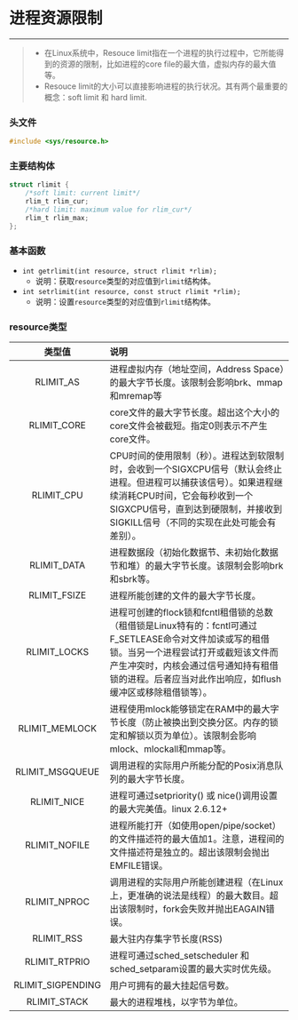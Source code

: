 # 进程资源限制

---

> - 在Linux系统中，Resouce limit指在一个进程的执行过程中，它所能得到的资源的限制，比如进程的core file的最大值，虚拟内存的最大值等。
> - Resouce limit的大小可以直接影响进程的执行状况。其有两个最重要的概念：soft limit 和 hard limit.

### 头文件

```c
#include <sys/resource.h>
```

### 主要结构体

```c
struct rlimit {
    /*soft limit: current limit*/
	rlim_t rlim_cur;
    /*hard limit: maximum value for rlim_cur*/
    rlim_t rlim_max;
};
```

### 基本函数

- `int getrlimit(int resource, struct rlimit *rlim);`
  - 说明：获取`resource`类型的对应值到`rlimit`结构体。
- `int setrlimit(int resource, const struct rlimit *rlim);`
  - 说明：设置`resource`类型的对应值到`rlimit`结构体。

### resource类型

|      类型值       | 说明                                                         |
| :---------------: | :----------------------------------------------------------- |
|     RLIMIT_AS     | 进程虚拟内存（地址空间，Address Space）的最大字节长度。该限制会影响brk、mmap和mremap等 |
|    RLIMIT_CORE    | core文件的最大字节长度。超出这个大小的core文件会被截短。指定0则表示不产生core文件。 |
|    RLIMIT_CPU     | CPU时间的使用限制（秒）。进程达到软限制时，会收到一个SIGXCPU信号（默认会终止进程。但进程可以捕获该信号）。如果进程继续消耗CPU时间，它会每秒收到一个SIGXCPU信号，直到达到硬限制，并接收到SIGKILL信号（不同的实现在此处可能会有差别）。 |
|    RLIMIT_DATA    | 进程数据段（初始化数据节、未初始化数据节和堆）的最大字节长度。该限制会影响brk和sbrk等。 |
|   RLIMIT_FSIZE    | 进程所能创建的文件的最大字节长度。                           |
|   RLIMIT_LOCKS    | 进程可创建的flock锁和fcntl租借锁的总数（租借锁是Linux特有的：fcntl可通过F_SETLEASE命令对文件加读或写的租借锁。当另一个进程尝试打开或截短该文件而产生冲突时，内核会通过信号通知持有租借锁的进程。后者应当对此作出响应，如flush缓冲区或移除租借锁等）。 |
|  RLIMIT_MEMLOCK   | 进程使用mlock能够锁定在RAM中的最大字节长度（防止被换出到交换分区。内存的锁定和解锁以页为单位）。该限制会影响mlock、mlockall和mmap等。 |
|  RLIMIT_MSGQUEUE  | 调用进程的实际用户所能分配的Posix消息队列的最大字节长度。    |
|    RLIMIT_NICE    | 进程可通过setpriority() 或 nice()调用设置的最大完美值。linux 2.6.12+ |
|   RLIMIT_NOFILE   | 进程所能打开（如使用open/pipe/socket）的文件描述符的最大值加1。注意，进程间的文件描述符是独立的。超出该限制会抛出EMFILE错误。 |
|   RLIMIT_NPROC    | 调用进程的实际用户所能创建进程（在Linux上，更准确的说法是线程）的最大数目。超出该限制时，fork会失败并抛出EAGAIN错误。 |
|    RLIMIT_RSS     | 最大驻内存集字节长度(RSS)                                    |
|   RLIMIT_RTPRIO   | 进程可通过sched_setscheduler 和 sched_setparam设置的最大实时优先级。 |
| RLIMIT_SIGPENDING | 用户可拥有的最大挂起信号数。                                 |
|   RLIMIT_STACK    | 最大的进程堆栈，以字节为单位。                               |

